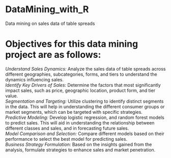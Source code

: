 # DataMining_with_R
Data mining on sales data of table spreads

# Objectives for this data mining project are as follows:
_Understand Sales Dynamics:_ 
Analyze the sales data of table spreads across different geographies, subcategories, forms, and tiers to understand the dynamics influencing sales.  
_Identify Key Drivers of Sales:_ 
Determine the factors that most significantly impact sales, such as price, geographic location, product form, and tier value.  
_Segmentation and Targeting:_ 
Utilize clustering to identify distinct segments in the data. This will help in understanding the different consumer groups or market segments, which can be targeted with specific strategies.  
_Predictive Modeling:_ 
Develop logistic regression, and random forest models to predict sales. This will aid in understanding the relationship between different classes and sales, and in forecasting future sales.  
_Model Comparison and Selection:_ 
Compare different models based on their performance to select the best model for predicting sales.  
_Business Strategy Formulation:_ 
Based on the insights gained from the analysis, formulate strategies to enhance sales and market penetration.  
